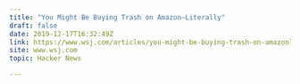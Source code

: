 ```yaml
---
title: "You Might Be Buying Trash on Amazon–Literally"
draft: false
date: 2019-12-17T16:32:49Z
link: https://www.wsj.com/articles/you-might-be-buying-trash-on-amazonliterally-11576599910?utm_medium=RSS&utm_source=hune
site: www.wsj.com
topic: Hacker News  

---
```


